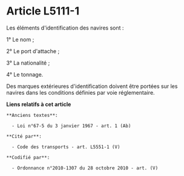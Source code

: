 # Article L5111-1

Les éléments d'identification des navires sont :

1° Le nom ;

2° Le port d'attache ;

3° La nationalité ;

4° Le tonnage.

Des marques extérieures d'identification doivent être portées sur les navires dans les conditions définies par voie
réglementaire.

**Liens relatifs à cet article**

	**Anciens textes**:

	  - Loi n°67-5 du 3 janvier 1967 - art. 1 (Ab)

	**Cité par**:

	  - Code des transports - art. L5551-1 (V)

	**Codifié par**:

	  - Ordonnance n°2010-1307 du 28 octobre 2010 - art. (V)

